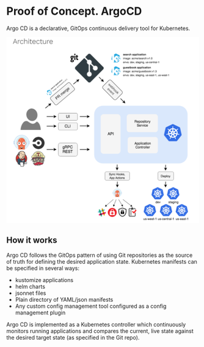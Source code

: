 # Proof of Concept. ArgoCD

Argo CD is a declarative, GitOps continuous delivery tool for Kubernetes.

![argocd_arch](https://github.com/mykolapryvalov/AsciiArtify/blob/main/doc/img/argocd_arch.png)

## How it works

Argo CD follows the GitOps pattern of using Git repositories as the source of truth for defining the desired application state. Kubernetes manifests can be specified in several ways:

  -  kustomize applications
  -  helm charts
  -  jsonnet files
  -  Plain directory of YAML/json manifests
  -  Any custom config management tool configured as a config management plugin

Argo CD is implemented as a Kubernetes controller which continuously monitors running applications and compares the current, live state against the desired target state (as specified in the Git repo).


